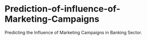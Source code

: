 # Prediction-of-influence-of-Marketing-Campaigns
Predicting the Influence of Marketing Campaigns in Banking Sector.
